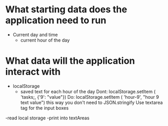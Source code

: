 # What starting data does the application need to run
- Current day and time
    - current hour of the day

# What data will the application interact with

- localStorage
    - saved text for each hour of the day
    Dont: localStorage.setItem ( 'tasks;, {'9': "value"})
    Do: localStorage.setItem ( 'hour-9', "hour 9 text value") this way you don't need to JSON.stringify
    Use textarea tag for the input boxes 

-read local storage
-print into textAreas


    